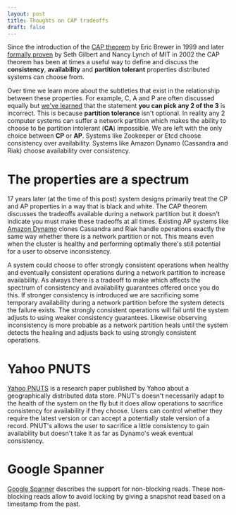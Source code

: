 ```yaml
---
layout: post
title: Thoughts on CAP tradeoffs
draft: false
---
```


Since the introduction of the [CAP theorem]() by Eric Brewer in 1999 and later [formally proven](http://groups.csail.mit.edu/tds/papers/Gilbert/Brewer2.pdf) by Seth Gilbert and Nancy Lynch of MIT in 2002 the CAP theorem has been at times a useful way to define and discuss the **consistency**, **availability** and **partition tolerant** properties distributed systems can choose from.

Over time we learn more about the subtleties that exist in the relationship between these properties. For example, C, A and P are often discussed equally but [we've learned](https://www.infoq.com/articles/cap-twelve-years-later-how-the-rules-have-changed) that the statement __you can pick any 2 of the 3__ is incorrect. This is because **partition tolerance** isn't optional. In reality any 2 computer systems can suffer a network partition which makes the ability to choose to be partition intolerant (**CA**) impossible. We are left with the only choice between **CP** or **AP**. Systems like Zookeeper or Etcd choose consistency over availability. Systems like Amazon Dynamo (Cassandra and Riak) choose availability over consistency.

# The properties are a spectrum
17 years later (at the time of this post) system designs primarily treat the CP and AP properties in a way that is black and white. The CAP theorem discusses the tradeoffs available during a network partition but it doesn't indicate you must make these tradeoffs at all times. Existing AP systems like [Amazon Dynamo](http://s3.amazonaws.com/AllThingsDistributed/sosp/amazon-dynamo-sosp2007.pdf) clones Cassandra and Riak handle operations exactly the same way whether there is a network partition or not. This means even when the cluster is healthy and performing optimally there's still potential for a user to observe inconsistency.

A system could choose to offer strongly consistent operations when healthy and eventually consistent operations during a network partition to increase availability. As always there is a tradeoff to make which affects the spectrum of consistency and availability guarantees offered once you do this. If stronger consistency is introduced we are sacrificing some temporary availability during a network partition before the system detects the failure exists. The strongly consistent operations will fail until the system adjusts to using weaker consistency guarantees. Likewise observing inconsistency is more probable as a network partition heals until the system detects the healing and adjusts back to using strongly consistent operations.

# Yahoo PNUTS
[Yahoo PNUTS](https://people.mpi-sws.org/~druschel/courses/ds/papers/cooper-pnuts.pdf) is a research paper published by Yahoo about a geographically distributed data store. PNUT's doesn't necessarily adapt to the health of the system on the fly but it does allow operations to sacrifice consistency for availability if they choose. Users can control whether they require the latest version or can accept a potentially stale version of a record. PNUT's allows the user to sacrifice a little consistency to gain availability but doesn't take it as far as Dynamo's weak eventual consistency.

# Google Spanner
[Google Spanner](http://static.googleusercontent.com/media/research.google.com/en//archive/spanner-osdi2012.pdf) describes the support for non-blocking reads. These non-blocking reads allow to avoid locking by giving a snapshot read based on a timestamp from the past.

